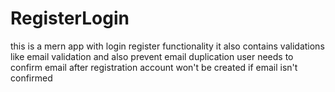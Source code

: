 # RegisterLogin
this is a mern app with login register functionality 
it also contains validations like email validation and also prevent email duplication 
user needs to confirm email after registration 
account won't be created if email isn't confirmed
